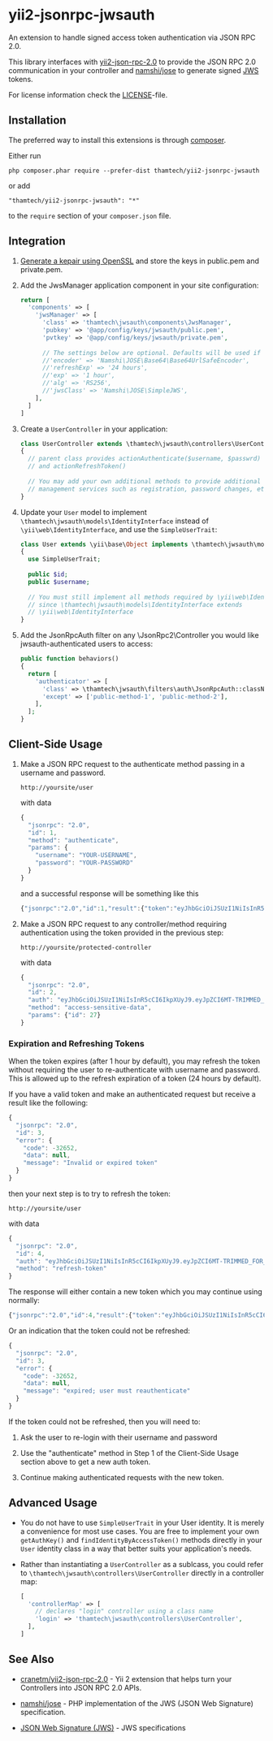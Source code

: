 yii2-jsonrpc-jwsauth
====================

An extension to handle signed access token authentication via JSON RPC 2.0.

This library interfaces
with [yii2-json-rpc-2.0](http://github.com/cranetm/yii2-json-rpc-2.0) to provide
the JSON RPC 2.0 communication in your controller and
[namshi/jose](http://github.com/namshi/jose) to generate signed
[JWS](https://tools.ietf.org/html/rfc7515) tokens.

For license information check the [LICENSE](LICENSE.md)-file.

Installation
------------

The preferred way to install this extensions is through [composer](http://getcomposer.org/download/).

Either run
```
php composer.phar require --prefer-dist thamtech/yii2-jsonrpc-jwsauth
```
or add
```
"thamtech/yii2-jsonrpc-jwsauth": "*"
```
to the `require` section of your `composer.json` file.

Integration
-----------

1. [Generate a kepair using OpenSSL](https://en.wikibooks.org/wiki/Cryptography/Generate_a_keypair_using_OpenSSL)
   and store the keys in public.pem and private.pem.

2. Add the JwsManager application component in your site configuration:

    ```php
    return [
      'components' => [
        'jwsManager' => [
          'class' => 'thamtech\jwsauth\components\JwsManager',
          'pubkey' => '@app/config/keys/jwsauth/public.pem',
          'pvtkey' => '@app/config/keys/jwsauth/private.pem',
          
          // The settings below are optional. Defaults will be used if not set here.
          //'encoder' => 'Namshi\JOSE\Base64\Base64UrlSafeEncoder',
          //'refreshExp' => '24 hours',
          //'exp' => '1 hour',
          //'alg' => 'RS256',
          //'jwsClass' => 'Namshi\JOSE\SimpleJWS',
        ],
      ]
    ]
    ```

3. Create a `UserController` in your application:

    ```php
    class UserController extends \thamtech\jwsauth\controllers\UserController
    {
      // parent class provides actionAuthenticate($username, $passwrd)
      // and actionRefreshToken()
      
      // You may add your own additional methods to provide additional user
      // management services such as registration, password changes, etc.
    }
    ```

4. Update your `User` model to implement `\thamtech\jwsauth\models\IdentityInterface`
   instead of `\yii\web\IdentityInterface`, and use the `SimpleUserTrait`:

    ```php
    class User extends \yii\base\Object implements \thamtech\jwsauth\models\IdentityInterface
    {
      use SimpleUserTrait;
      
      public $id;
      public $username;
      
      // You must still implement all methods required by \yii\web\IdentityInterface
      // since \thamtech\jwsauth\models\IdentityInterface extends
      // \yii\web\IdentityInterface
    }
    ```

5. Add the JsonRpcAuth filter on any \JsonRpc2\Controller you would like
   jwsauth-authenticated users to access:
    
    ```php
    public function behaviors()
    {
      return [
        'authenticator' => [
          'class' => \thamtech\jwsauth\filters\auth\JsonRpcAuth::className(),
          'except' => ['public-method-1', 'public-method-2'],
        ],
      ];
    }
    ```

Client-Side Usage
-----------------

1. Make a JSON RPC request to the authenticate method passing in a username
   and password.
   
    ```
    http://yoursite/user
    ```
    with data
    ```javascript
    {
      "jsonrpc": "2.0",
      "id": 1,
      "method": "authenticate",
      "params": {
        "username": "YOUR-USERNAME",
        "password": "YOUR-PASSWORD"
      }
    }
    ```
    and a successful response will be something like this
    ```javascript
    {"jsonrpc":"2.0","id":1,"result":{"token":"eyJhbGciOiJSUzI1NiIsInR5cCI6IkpXUyJ9.eyJpZCI6MT-TRIMMED_FOR_BREVITY"}}
    ```

2. Make a JSON RPC request to any controller/method requiring authentication
   using the token provided in the previous step:
    
    ```
    http://yoursite/protected-controller
    ```
    with data
    ```javascript
    {
      "jsonrpc": "2.0",
      "id": 2,
      "auth": "eyJhbGciOiJSUzI1NiIsInR5cCI6IkpXUyJ9.eyJpZCI6MT-TRIMMED_FOR_BREVITY",
      "method": "access-sensitive-data",
      "params": {"id": 27}
    }
    ```

### Expiration and Refreshing Tokens

When the token expires (after 1 hour by default), you may refresh the token
without requiring the user to re-authenticate with username and password. This
is allowed up to the refresh expiration of a token (24 hours by default).

If you have a valid token and make an authenticated request but receive a
result like the following:
```javascript
{
  "jsonrpc": "2.0",
  "id": 3,
  "error": {
    "code": -32652,
    "data": null,
    "message": "Invalid or expired token"
  }
}
```
then your next step is to try to refresh the token:
```
http://yoursite/user
```
with data
```javascript
{
  "jsonrpc": "2.0",
  "id": 4,
  "auth": "eyJhbGciOiJSUzI1NiIsInR5cCI6IkpXUyJ9.eyJpZCI6MT-TRIMMED_FOR_BREVITY",
  "method": "refresh-token"
}
```

The response will either contain a new token which you may continue using
normally:
```javascript
{"jsonrpc":"2.0","id":4,"result":{"token":"eyJhbGciOiJSUzI1NiIsInR5cCI6IkpXUyJ9.eyJpZCI6MT-TRIMMED_FOR_BREVITY"}}
```

Or an indication that the token could not be refreshed:
```javascript
{
  "jsonrpc": "2.0",
  "id": 3,
  "error": {
    "code": -32652,
    "data": null,
    "message": "expired; user must reauthenticate"
  }
}
```

If the token could not be refreshed, then you will need to:

1. Ask the user to re-login with their username and password

2. Use the "authenticate" method in Step 1 of the Client-Side Usage section above
   to get a new auth token.

3. Continue making authenticated requests with the new token.

Advanced Usage
--------------

* You do not have to use `SimpleUserTrait` in your User identity. It is merely
  a convenience for most use cases. You are free to implement your own
  `getAuthKey()` and `findIdentityByAccessToken()` methods directly in your
  `User` identity class in a way that better suits your application's needs.

* Rather than instantiating a `UserController` as a sublcass, you could refer
  to `\thamtech\jwsauth\controllers\UserController` directly in a controller map:
  
  ```php
  [
    'controllerMap' => [
      // declares "login" controller using a class name
      'login' => 'thamtech\jwsauth\controllers\UserController',
    ],
  ]
  ```

See Also
--------

* [cranetm/yii2-json-rpc-2.0](http://github.com/cranetm/yii2-json-rpc-2.0) - Yii 2
  extension that helps turn your Controllers into JSON RPC 2.0 APIs.
  
* [namshi/jose](http://github.com/namshi/jose) - PHP implementation of the
  JWS (JSON Web Signature) specification.
  
* [JSON Web Signature (JWS)](https://tools.ietf.org/html/rfc7515) - JWS specifications
